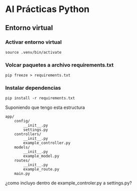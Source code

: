 # AI Prácticas Python

## Entorno virtual
### Activar entorno virtual
`source .venv/bin/activate`

### Volcar paquetes a archivo requirements.txt
`pip freeze > requirements.txt`

### Instalar dependencias
`pip install -r requirements.txt`

Suponiendo que tengo esta estructura
```
app/
    config/
        __init__.py
        settings.py
    controllers/
        __init__.py
        example_controller.py
    models/
        __init__.py
        example_model.py
    routes/
        __init__.py
        example_route.py
    main.py
```

¿como incluyo dentro de example_controler.py a settings.py?